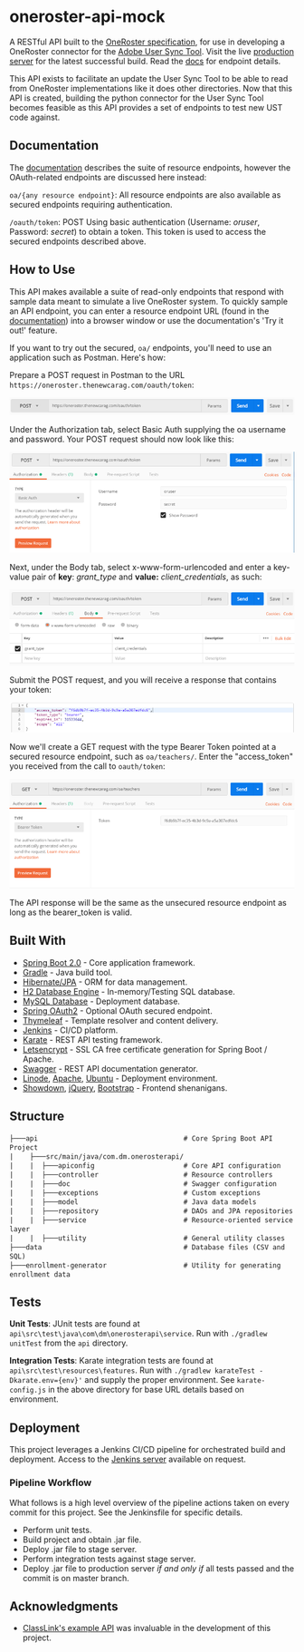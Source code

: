 # oneroster-api-mock

A RESTful API built to the [OneRoster specification](https://www.imsglobal.org/activity/onerosterlis#publicdocuments), for use in developing a OneRoster connector for the [Adobe User Sync Tool](https://github.com/adobe-apiplatform/user-sync.py). Visit the live [production server](https://oneroster.thenewcarag.com/) for the latest successful build. Read the [docs](https://oneroster.thenewcarag.com/swagger-ui.html) for endpoint details. 

This API exists to facilitate an update the User Sync Tool to be able to read from OneRoster implementations like it does other directories. Now that this API is created, building the python connector for the User Sync Tool becomes feasible as this API provides a set of endpoints to test new UST code against.

## Documentation

The [documentation](https://oneroster.thenewcarag.com/swagger-ui.html) describes the suite of resource endpoints, however the OAuth-related endpoints are discussed here instead:

`oa/{any resource endpoint}`: All resource endpoints  are also available as secured endpoints requiring authentication. 

`/oauth/token`: POST Using basic authentication (Username: *oruser*, Password: *secret*) to obtain a token. This token is used to access the secured endpoints described above.

## How to Use

This API makes available a suite of read-only endpoints that respond with sample data meant to simulate a live OneRoster system. To quickly sample an API endpoint, you can enter a resource endpoint URL (found in the [documentation](https://oneroster.thenewcarag.com/swagger-ui.html)) into a browser window or use the documentation's 'Try it out!' feature. 

If you want to try out the secured, `oa/` endpoints, you'll need to use an application such as Postman. Here's how:

Prepare a POST request in Postman to the URL `https://oneroster.thenewcarag.com/oauth/token`:

![Step01](https://raw.githubusercontent.com/janssenda-adobe/oneroster-api-mock/master/images/step01.PNG)

Under the Authorization tab, select Basic Auth supplying the oa username and password. Your POST request should now look like this:

![Step02](https://raw.githubusercontent.com/janssenda-adobe/oneroster-api-mock/master/images/step02.PNG)

Next, under the Body tab, select x-www-form-urlencoded and enter a key-value pair of **key**: *grant_type* and **value:** *client_credentials*, as such:

![Step03](https://raw.githubusercontent.com/janssenda-adobe/oneroster-api-mock/master/images/step03.PNG)

Submit the POST request, and you will receive a response that contains your token:

![Step04](https://raw.githubusercontent.com/janssenda-adobe/oneroster-api-mock/master/images/step04.PNG)

Now we'll create a GET request with the type Bearer Token pointed at a secured resource endpoint, such as `oa/teachers/`. Enter the "access_token" you received from the call to `oauth/token`:

![Step05](https://raw.githubusercontent.com/janssenda-adobe/oneroster-api-mock/master/images/step05.PNG)

The API response will be the same as the unsecured resource endpoint as long as the bearer_token is valid.

## Built With

* [Spring Boot 2.0](https://spring.io/projects/spring-boot) - Core application framework.
* [Gradle](https://gradle.org/) - Java build tool.
* [Hibernate/JPA](http://hibernate.org/orm/) - ORM for data management.
* [H2 Database Engine](http://www.h2database.com/html/main.html) - In-memory/Testing SQL database.
* [MySQL Database](https://www.mysql.com/) - Deployment database.
* [Spring OAuth2](https://spring.io/projects/spring-security-oauth) - Optional OAuth secured endpoint.
* [Thymeleaf](https://www.thymeleaf.org/) - Template resolver and content delivery.
* [Jenkins](https://jenkins.io/) - CI/CD platform.
* [Karate](https://github.com/intuit/karate) - REST API testing framework.
* [Letsencrypt](https://letsencrypt.org/) - SSL CA free certificate generation for Spring Boot / Apache.
* [Swagger](https://swagger.io/) - REST API documentation generator.
* [Linode](https://www.linode.com/), [Apache](https://httpd.apache.org/), [Ubuntu](https://www.ubuntu.com/) - Deployment environment.
* [Showdown](http://showdownjs.com/), [jQuery](https://jquery.com/), [Bootstrap](https://getbootstrap.com/) - Frontend shenanigans.

## Structure

```
├───api                                    # Core Spring Boot API Project
|    ├───src/main/java/com.dm.onerosterapi/
|    |  ├───apiconfig                      # Core API configuration
|    |  ├───controller                     # Resource controllers
|    |  ├───doc                            # Swagger configuration
|    |  ├───exceptions                     # Custom exceptions
|    |  ├───model                          # Java data models
|    |  ├───repository                     # DAOs and JPA repositories
|    |  ├───service                        # Resource-oriented service layer
|    |  ├───utility                        # General utility classes
├───data                                   # Database files (CSV and SQL)
├───enrollment-generator                   # Utility for generating enrollment data
```
## Tests

**Unit Tests**: JUnit tests are found at ```api\src\test\java\com\dm\onerosterapi\service```. Run with `./gradlew unitTest` from the ```api``` directory.

**Integration Tests**: Karate integration tests are found at `api\src\test\resources\features`. Run with `./gradlew karateTest -Dkarate.env={env}'` and supply the proper environment. See `karate-config.js` in the above directory for base URL details based on environment.

## Deployment

This project leverages a Jenkins CI/CD pipeline for orchestrated build and deployment. Access to the [Jenkins server](69.180.163.254:8080) available on request.

### Pipeline Workflow

What follows is a high level overview of the pipeline actions taken on every commit for this project. See the Jenkinsfile for specific details.

* Perform unit tests.
* Build project and obtain .jar file.
* Deploy .jar file to stage server.
* Perform integration tests against stage server.
* Deploy .jar file to production server *if and only if* all tests passed and the commit is on master branch.

## Acknowledgments

* [ClassLink's example API](https://developer.classlink.com/) was invaluable in the development of this project.
                                    
